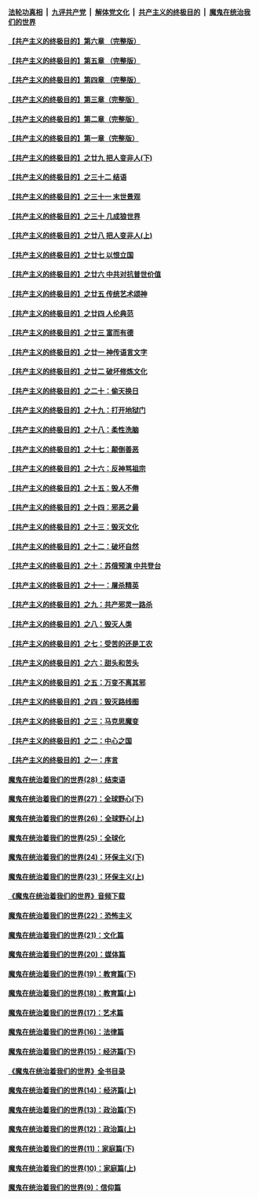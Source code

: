 ####  [法轮功真相](../../../../basic/blob/master/README.md?t=11261039) &nbsp;|&nbsp; [九评共产党](../../../../9ping.md/blob/master/README.md?t=11261039) &nbsp;|&nbsp; [解体党文化](../../../../jtdwh.md/blob/master/README.md?t=11261039)  &nbsp;|&nbsp; [共产主义的终极目的](../../../../gczydzjmd.md/blob/master/README.md?t=11261039) &nbsp;|&nbsp; [魔鬼在统治我们的世界](../../../../mgztzwmdsj.md/blob/master/README.md?t=11261039) 

#### [【共产主义的终极目的】第六章 （完整版）](../pages/nsc422/n11428913.md?t=11261039) 

#### [【共产主义的终极目的】第五章 （完整版）](../pages/nsc422/n11428912.md?t=11261039) 

#### [【共产主义的终极目的】第四章 （完整版）](../pages/nsc422/n11428907.md?t=11261039) 

#### [【共产主义的终极目的】第三章（完整版）](../pages/nsc422/n11428848.md?t=11261039) 

#### [【共产主义的终极目的】第二章（完整版）](../pages/nsc422/n11428831.md?t=11261039) 

#### [【共产主义的终极目的】第一章（完整版）](../pages/nsc422/n11417651.md?t=11261039) 

#### [【共产主义的终极目的】之廿九 把人变非人(下)](../pages/nsc422/n11344140.md?t=11261039) 

#### [【共产主义的终极目的】之三十二 结语](../pages/nsc422/n11360535.md?t=11261039) 

#### [【共产主义的终极目的】之三十一 末世景观](../pages/nsc422/n11351129.md?t=11261039) 

#### [【共产主义的终极目的】之三十 几成狼世界](../pages/nsc422/n11348280.md?t=11261039) 

#### [【共产主义的终极目的】之廿八 把人变非人(上)](../pages/nsc422/n11340492.md?t=11261039) 

#### [【共产主义的终极目的】之廿七 以恨立国](../pages/nsc422/n11336944.md?t=11261039) 

#### [【共产主义的终极目的】之廿六 中共对抗普世价值](../pages/nsc422/n11324785.md?t=11261039) 

#### [【共产主义的终极目的】之廿五 传统艺术颂神](../pages/nsc422/n11296396.md?t=11261039) 

#### [【共产主义的终极目的】之廿四 人伦典范](../pages/nsc422/n11296397.md?t=11261039) 

#### [【共产主义的终极目的】之廿三 富而有德](../pages/nsc422/n11283598.md?t=11261039) 

#### [【共产主义的终极目的】之廿一 神传语言文字](../pages/nsc422/n11263265.md?t=11261039) 

#### [【共产主义的终极目的】之廿二 破坏修炼文化](../pages/nsc422/n11245728.md?t=11261039) 

#### [【共产主义的终极目的】之二十：偷天换日](../pages/nsc422/n11238846.md?t=11261039) 

#### [【共产主义的终极目的】之十九：打开地狱门](../pages/nsc422/n11206376.md?t=11261039) 

#### [【共产主义的终极目的】之十八：柔性洗脑](../pages/nsc422/n11199994.md?t=11261039) 

#### [【共产主义的终极目的】之十七：颠倒善恶](../pages/nsc422/n11179782.md?t=11261039) 

#### [【共产主义的终极目的】之十六：反神骂祖宗](../pages/nsc422/n11166798.md?t=11261039) 

#### [【共产主义的终极目的】之十五：毁人不倦](../pages/nsc422/n11166792.md?t=11261039) 

#### [【共产主义的终极目的】之十四：邪恶之最](../pages/nsc422/n11150249.md?t=11261039) 

#### [【共产主义的终极目的】之十三：毁灭文化](../pages/nsc422/n11135227.md?t=11261039) 

#### [【共产主义的终极目的】之十二：破坏自然](../pages/nsc422/n11135214.md?t=11261039) 

#### [【共产主义的终极目的】之十：苏俄预演 中共登台](../pages/nsc422/n11118424.md?t=11261039) 

#### [【共产主义的终极目的】之十一：屠杀精英](../pages/nsc422/n11118442.md?t=11261039) 

#### [【共产主义的终极目的】之九：共产邪灵一路杀](../pages/nsc422/n11114139.md?t=11261039) 

#### [【共产主义的终极目的】之八：毁灭人类](../pages/nsc422/n11108503.md?t=11261039) 

#### [【共产主义的终极目的】之七：受苦的还是工农](../pages/nsc422/n11101809.md?t=11261039) 

#### [【共产主义的终极目的】之六：甜头和苦头](../pages/nsc422/n11096971.md?t=11261039) 

#### [【共产主义的终极目的】之五：万变不离其邪](../pages/nsc422/n11091285.md?t=11261039) 

#### [【共产主义的终极目的】之四：毁灭路线图](../pages/nsc422/n11086284.md?t=11261039) 

#### [【共产主义的终极目的】之三：马克思魔变](../pages/nsc422/n11061941.md?t=11261039) 

#### [【共产主义的终极目的】之二：中心之国](../pages/nsc422/n11047728.md?t=11261039) 

#### [【共产主义的终极目的】之一：序言](../pages/nsc422/n11086077.md?t=11261039) 

#### [魔鬼在统治着我们的世界(28)：结束语](../pages/nsc422/n10936246.md?t=11261039) 

#### [魔鬼在统治着我们的世界(27)：全球野心(下)](../pages/nsc422/n10928319.md?t=11261039) 

#### [魔鬼在统治着我们的世界(26)：全球野心(上)](../pages/nsc422/n10900318.md?t=11261039) 

#### [魔鬼在统治着我们的世界(25)：全球化](../pages/nsc422/n10788205.md?t=11261039) 

#### [魔鬼在统治着我们的世界(24)：环保主义(下)](../pages/nsc422/n10695307.md?t=11261039) 

#### [魔鬼在统治着我们的世界(23)：环保主义(上)](../pages/nsc422/n10688613.md?t=11261039) 

#### [《魔鬼在统治着我们的世界》音频下载](../pages/nsc422/n10635553.md?t=11261039) 

#### [魔鬼在统治着我们的世界(22)：恐怖主义](../pages/nsc422/n10614727.md?t=11261039) 

#### [魔鬼在统治着我们的世界(21)：文化篇](../pages/nsc422/n10597706.md?t=11261039) 

#### [魔鬼在统治着我们的世界(20)：媒体篇](../pages/nsc422/n10586579.md?t=11261039) 

#### [魔鬼在统治着我们的世界(19)：教育篇(下)](../pages/nsc422/n10564808.md?t=11261039) 

#### [魔鬼在统治着我们的世界(18)：教育篇(上)](../pages/nsc422/n10526970.md?t=11261039) 

#### [魔鬼在统治着我们的世界(17)：艺术篇](../pages/nsc422/n10499093.md?t=11261039) 

#### [魔鬼在统治着我们的世界(16)：法律篇](../pages/nsc422/n10485969.md?t=11261039) 

#### [魔鬼在统治着我们的世界(15)：经济篇(下)](../pages/nsc422/n10469975.md?t=11261039) 

#### [《魔鬼在统治着我们的世界》全书目录](../pages/nsc422/n10464261.md?t=11261039) 

#### [魔鬼在统治着我们的世界(14)：经济篇(上)](../pages/nsc422/n10457370.md?t=11261039) 

#### [魔鬼在统治着我们的世界(13)：政治篇(下)](../pages/nsc422/n10448270.md?t=11261039) 

#### [魔鬼在统治着我们的世界(12)：政治篇(上)](../pages/nsc422/n10444576.md?t=11261039) 

#### [魔鬼在统治着我们的世界(11)：家庭篇(下)](../pages/nsc422/n10440961.md?t=11261039) 

#### [魔鬼在统治着我们的世界(10)：家庭篇(上)](../pages/nsc422/n10435448.md?t=11261039) 

#### [魔鬼在统治着我们的世界(9)：信仰篇](../pages/nsc422/n10432159.md?t=11261039) 

